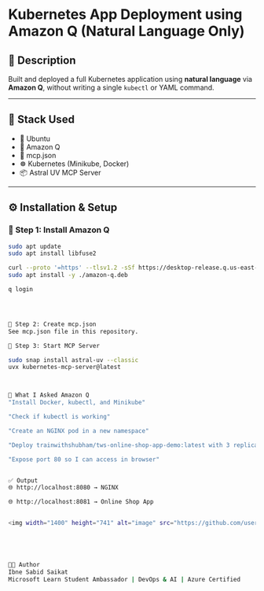 #  Kubernetes App Deployment using Amazon Q (Natural Language Only)

## 🤖 Description
Built and deployed a full Kubernetes application using **natural language** via **Amazon Q**, without writing a single `kubectl` or YAML command.

---

## 🔧 Stack Used
- 🐧 Ubuntu
- 🤖 Amazon Q
- 📁 mcp.json
- ☸️ Kubernetes (Minikube, Docker)
- 📦 Astral UV MCP Server

---

## ⚙️ Installation & Setup

### 🔹 Step 1: Install Amazon Q
```bash
sudo apt update
sudo apt install libfuse2

curl --proto '=https' --tlsv1.2 -sSf https://desktop-release.q.us-east-1.amazonaws.com/latest/amazon-q.deb -o amazon-q.deb
sudo apt install -y ./amazon-q.deb

q login




🔹 Step 2: Create mcp.json
See mcp.json file in this repository.

🔹 Step 3: Start MCP Server

sudo snap install astral-uv --classic
uvx kubernetes-mcp-server@latest



🧠 What I Asked Amazon Q
"Install Docker, kubectl, and Minikube"

"Check if kubectl is working"

"Create an NGINX pod in a new namespace"

"Deploy trainwithshubham/tws-online-shop-app-demo:latest with 3 replicas in a new namespace"

"Expose port 80 so I can access in browser"


✅ Output
🌐 http://localhost:8080 → NGINX

🌐 http://localhost:8081 → Online Shop App


<img width="1400" height="741" alt="image" src="https://github.com/user-attachments/assets/1221851c-0270-4ef9-8b43-c3a26005abbb" />





👨‍💻 Author
Ibne Sabid Saikat
Microsoft Learn Student Ambassador | DevOps & AI | Azure Certified
